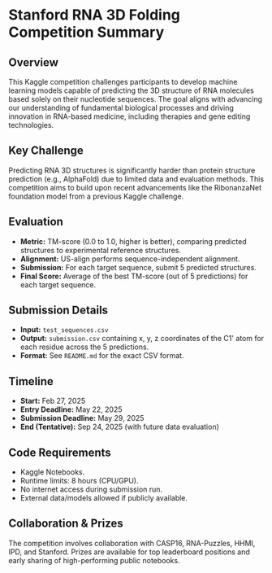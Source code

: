 # Stanford RNA 3D Folding Competition Summary

## Overview

This Kaggle competition challenges participants to develop machine learning models capable of predicting the 3D structure of RNA molecules based solely on their nucleotide sequences. The goal aligns with advancing our understanding of fundamental biological processes and driving innovation in RNA-based medicine, including therapies and gene editing technologies.

## Key Challenge

Predicting RNA 3D structures is significantly harder than protein structure prediction (e.g., AlphaFold) due to limited data and evaluation methods. This competition aims to build upon recent advancements like the RibonanzaNet foundation model from a previous Kaggle challenge.

## Evaluation

*   **Metric:** TM-score (0.0 to 1.0, higher is better), comparing predicted structures to experimental reference structures.
*   **Alignment:** US-align performs sequence-independent alignment.
*   **Submission:** For each target sequence, submit 5 predicted structures.
*   **Final Score:** Average of the best TM-score (out of 5 predictions) for each target sequence.

## Submission Details

*   **Input:** `test_sequences.csv`
*   **Output:** `submission.csv` containing x, y, z coordinates of the C1' atom for each residue across the 5 predictions.
*   **Format:** See `README.md` for the exact CSV format.

## Timeline

*   **Start:** Feb 27, 2025
*   **Entry Deadline:** May 22, 2025
*   **Submission Deadline:** May 29, 2025
*   **End (Tentative):** Sep 24, 2025 (with future data evaluation)

## Code Requirements

*   Kaggle Notebooks.
*   Runtime limits: 8 hours (CPU/GPU).
*   No internet access during submission run.
*   External data/models allowed if publicly available.

## Collaboration & Prizes

The competition involves collaboration with CASP16, RNA-Puzzles, HHMI, IPD, and Stanford. Prizes are available for top leaderboard positions and early sharing of high-performing public notebooks. 